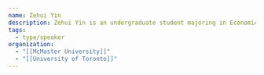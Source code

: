 ```yaml
---
name: Zehui Yin
description: Zehui Yin is an undergraduate student majoring in Economics for Management Studies and serve as a research assistant in the Suburban Mobilities Cluster at the University of Toronto Scarborough. Additionally, they are an incoming Geography PhD student at McMaster University.
tags:
  - type/speaker
organization:
  - "[[McMaster University]]"
  - "[[University of Toronto]]"
---
```

